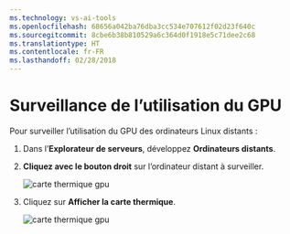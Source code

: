 ```yaml
---
ms.technology: vs-ai-tools
ms.openlocfilehash: 68656a042ba76dba3cc534e707612f02d23f640c
ms.sourcegitcommit: 8cbe6b38b810529a6c364d0f1918e5c71dee2c68
ms.translationtype: HT
ms.contentlocale: fr-FR
ms.lasthandoff: 02/28/2018
---
```

# <a name="monitoring-gpu-utilization"></a>Surveillance de l’utilisation du GPU
Pour surveiller l’utilisation du GPU des ordinateurs Linux distants :

1. Dans l’**Explorateur de serveurs**, développez **Ordinateurs distants**.
2. **Cliquez avec le bouton droit** sur l’ordinateur distant à surveiller.

    ![carte thermique gpu](media\monitor-gpu\gpu-heatmap-0.png)

2. Cliquez sur **Afficher la carte thermique**.

    ![carte thermique gpu](media\monitor-gpu\heatmap.png)
